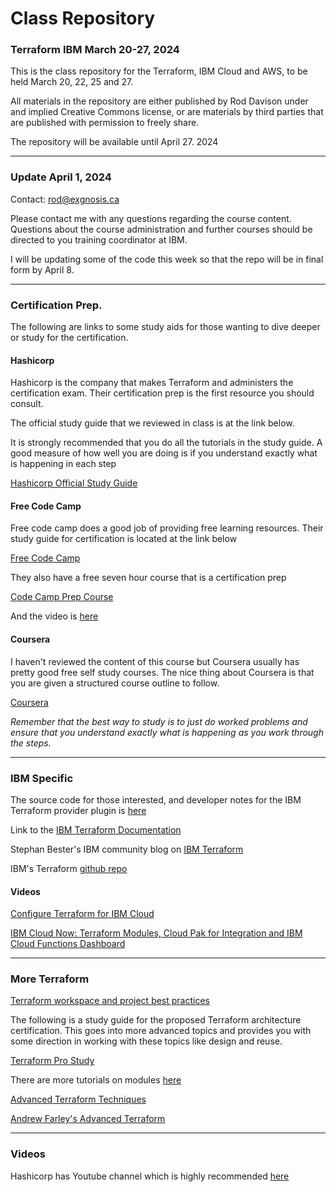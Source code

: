 # Class Repository

### Terraform IBM March 20-27, 2024

This is the class repository for the Terraform, IBM Cloud and AWS, to be held March 20, 22, 25 and 27.

All materials in the repository are either published by Rod Davison under and implied Creative Commons license, or are materials by third parties that are published with permission to freely share.

The repository will be available until April 27. 2024

---

### Update April 1, 2024

Contact: rod@exgnosis.ca

Please contact me with any questions regarding the course content. Questions about the course administration and further courses should be directed to you training coordinator at IBM.

I will be updating some of the code this week so that the repo will be in final form by April 8.

---

### Certification Prep.

The following are links to some study aids for those wanting to dive deeper or study for the certification.

#### Hashicorp

Hashicorp is the company that makes Terraform and administers the certification exam. Their certification prep is the first resource you should consult.

The official study guide that we reviewed in class is at the link below.

It is strongly recommended that you do all the tutorials in the study guide. A good measure of how well you are doing is if you understand exactly what is happening in each step

[Hashicorp Official Study Guide](https://developer.hashicorp.com/terraform/tutorials/certification-003/associate-study-003)

#### Free Code Camp

Free code camp does a good job of providing free learning resources. Their study guide for certification is located at the link below

[Free Code Camp](https://www.freecodecamp.org/news/terraform-certified-associate-003-study-notes/)

They also have a free seven hour course that is a certification prep

[Code Camp Prep Course](https://www.freecodecamp.org/news/hashicorp-terraform-associate-certification-study-course-pass-the-exam-with-this-free-12-hour-course/)

And the video is [here](https://www.youtube.com/watch?v=SPcwo0Gq9T8)

#### Coursera

I haven't reviewed the content of this course but Coursera usually has pretty good free self study courses. The nice thing about Coursera is that you are given a structured course outline to follow.

[Coursera](https://www.coursera.org/learn/exam-prep-hashicorp-certified-terraform-associate-003)

_Remember that the best way to study is to just do worked problems and ensure that you understand exactly what is happening as you work through the steps._

--- 

### IBM Specific 

The source code for those interested, and developer notes for the IBM Terraform provider plugin is [here](https://github.com/IBM-Cloud/terraform-provider-ibm)

Link to the [IBM Terraform Documentation](https://cloud.ibm.com/docs/ibm-cloud-provider-for-terraform?topic=ibm-cloud-provider-for-terraform-getting-started)

Stephan Bester's IBM community blog on [IBM Terraform](https://community.ibm.com/community/user/cloud/blogs/stephan-bester/2022/06/15/getting-started-with-terraform-and-ibm-cloud)

IBM's Terraform [github repo](https://ibm.github.io/cloud-enterprise-examples/iac/getting-started-terraform/)


#### Videos

[Configure Terraform for IBM Cloud](https://www.youtube.com/watch?v=ajO47fJsekI&t=332s)

[IBM Cloud Now: Terraform Modules, Cloud Pak for Integration and IBM Cloud Functions Dashboard](https://www.youtube.com/watch?v=pmcfl47NH8c)

---

### More Terraform

[Terraform workspace and project best practices](https://developer.hashicorp.com/well-architected-framework/operational-excellence/operational-excellence-workspaces-projects)

The following is a study guide for the proposed Terraform architecture certification. This goes into more advanced topics and provides you with some direction in working with these topics like design and reuse.

[Terraform Pro Study](https://developer.hashicorp.com/terraform/tutorials/pro-cert/pro-study)

There are more tutorials on modules [here](https://developer.hashicorp.com/terraform/tutorials/modules)


[Advanced Terraform Techniques](https://www.hashicorp.com/resources/advanced-terraform-techniques)

[Andrew Farley's Advanced Terraform](https://github.com/AndrewFarley/advanced-terraform)

---

### Videos

Hashicorp has Youtube channel which is highly recommended [here](https://www.youtube.com/@HashiCorp)

